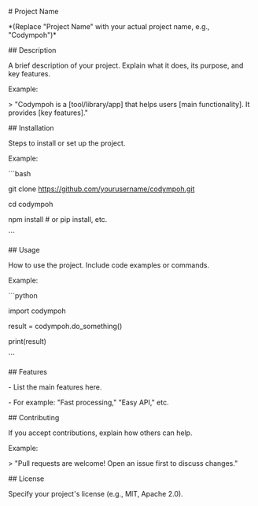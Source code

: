 

\# Project Name

\*(Replace "Project Name" with your actual project name, e.g., "Codympoh")\*

\## Description

A brief description of your project. Explain what it does, its purpose, and key features.

Example:

\> "Codympoh is a \[tool/library/app\] that helps users \[main functionality\]. It provides \[key features\]."

\## Installation

Steps to install or set up the project.

Example:

\`\`\`bash

git clone https://github.com/yourusername/codympoh.git

cd codympoh

npm install # or pip install, etc.

\`\`\`

\## Usage

How to use the project. Include code examples or commands.

Example:

\`\`\`python

import codympoh

result = codympoh.do\_something()

print(result)

\`\`\`

\## Features

\- List the main features here.

\- For example: "Fast processing," "Easy API," etc.

\## Contributing

If you accept contributions, explain how others can help.

Example:

\> "Pull requests are welcome! Open an issue first to discuss changes."

\## License

Specify your project's license (e.g., MIT, Apache 2.0).
